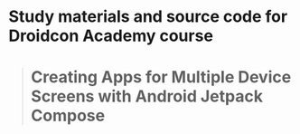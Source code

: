 # Study materials and source code for **Droidcon Academy** course 
> # Creating Apps for Multiple Device Screens with Android Jetpack Compose  
